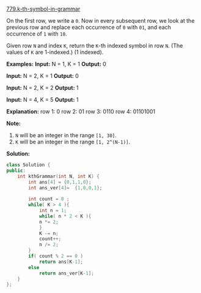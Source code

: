 [779.k-th-symbol-in-grammar](https://leetcode.com/problems/k-th-symbol-in-grammar/)  

On the first row, we write a `0`. Now in every subsequent row, we look at the previous row and replace each occurrence of `0` with `01`, and each occurrence of `1` with `10`.

Given row `N` and index `K`, return the `K`\-th indexed symbol in row `N`. (The values of `K` are 1-indexed.) (1 indexed).

**Examples:**
**Input:** N = 1, K = 1
**Output:** 0

**Input:** N = 2, K = 1
**Output:** 0

**Input:** N = 2, K = 2
**Output:** 1

**Input:** N = 4, K = 5
**Output:** 1

**Explanation:**
row 1: 0
row 2: 01
row 3: 0110
row 4: 01101001

**Note:**

1.  `N` will be an integer in the range `[1, 30]`.
2.  `K` will be an integer in the range `[1, 2^(N-1)]`.  



**Solution:**  

```cpp
class Solution {
public:
    int kthGrammar(int N, int K) {
        int ans[4] = {0,1,1,0};
        int ans_ver[4]=  {1,0,0,1};
        
        int count = 0 ;
        while( K > 4 ){
            int n = 1;
            while( n * 2 < K ){
            n *= 2;
            }
            K -= n;
            count++;
            n /= 2;
        }
        if( count % 2 == 0 )
            return ans[K-1];
        else
            return ans_ver[K-1];
    }
};
```
      